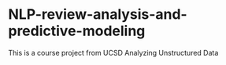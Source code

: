 # NLP-review-analysis-and-predictive-modeling
This is a course project from UCSD Analyzing Unstructured Data
